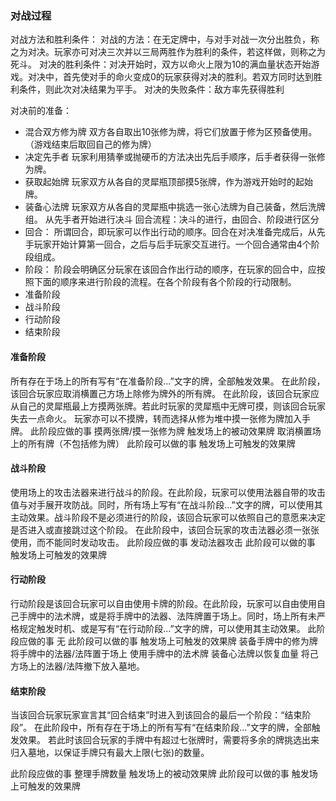 ### 对战过程
对战方法和胜利条件：
对战的方法：在无定牌中，与对手对战一次分出胜负，称之为对决。玩家亦可对决三次并以三局两胜作为胜利的条件，若这样做，则称之为死斗。
对决的胜利条件：对决开始时，双方以命火上限为10的满血量状态开始游戏。对决中，首先使对手的命火变成0的玩家获得对决的胜利。若双方同时达到胜利条件，则此次对决结果为平手。
对决的失败条件：敌方率先获得胜利

对决前的准备：
-	混合双方修为牌
双方各自取出10张修为牌，将它们放置于修为区预备使用。（游戏结束后取回自己的修为牌）
-	决定先手者
玩家利用猜拳或抛硬币的方法决出先后手顺序，后手者获得一张修为牌。
-	获取起始牌
玩家双方从各自的灵犀瓶顶部摸5张牌，作为游戏开始时的起始牌。
-	装备心法牌
玩家双方从各自的灵犀瓶中挑选一张心法牌为自己装备，然后洗牌组。
从先手者开始进行决斗
回合流程：决斗的进行，由回合、阶段进行区分
-	回合：
所谓回合，即玩家可以作出行动的顺序。回合在对决准备完成后，从先手玩家开始计算第一回合，之后与后手玩家交互进行。一个回合通常由4个阶段组成。
-	阶段：
阶段会明确区分玩家在该回合作出行动的顺序，在玩家的回合中，应按照下面的顺序来进行阶段的流程。在各个阶段有各个阶段的行动限制。
-	准备阶段
-	战斗阶段
-	行动阶段
-	结束阶段

#### 准备阶段
所有存在于场上的所有写有“在准备阶段...”文字的牌，全部触发效果。
在此阶段，该回合玩家应取消横置己方场上除修为牌外的所有牌。
在此阶段，该回合玩家应从自己的灵犀瓶最上方摸两张牌。若此时玩家的灵犀瓶中无牌可摸，则该回合玩家失去一点命火。
玩家亦可以不摸牌，转而选择从修为堆中摸一张修为牌加入手牌。
此阶段应做的事	摸两张牌/摸一张修为牌
触发场上的被动效果牌
取消横置场上的所有牌（不包括修为牌）
此阶段可以做的事	触发场上可触发的效果牌

#### 战斗阶段
使用场上的攻击法器来进行战斗的阶段。在此阶段，玩家可以使用法器自带的攻击值与对手展开攻防战。同时，所有场上写有“在战斗阶段...”文字的牌，可以使用其主动效果。战斗阶段不是必须进行的阶段，该回合玩家可以依照自己的意愿来决定是否进入或直接跳过这个阶段。
在此阶段中，该回合玩家的攻击法器必须一张张使用，而不能同时发动攻击。
此阶段应做的事	发动法器攻击
此阶段可以做的事	触发场上可触发的效果牌

#### 行动阶段
行动阶段是该回合玩家可以自由使用卡牌的阶段。在此阶段，玩家可以自由使用自己手牌中的法术牌，或是将手牌中的法器、法阵牌置于场上。同时，场上所有未严格规定触发时机、或是写有“在行动阶段...”文字的牌，可以使用其主动效果。
此阶段应做的事	无
此阶段可以做的事	触发场上可触发的效果牌
装备手牌中的修为牌
将手牌中的法器/法阵置于场上
使用手牌中的法术牌
装备心法牌以恢复血量
将己方场上的法器/法阵撤下放入墓地。

#### 结束阶段
当该回合玩家玩家宣言其“回合结束”时进入到该回合的最后一个阶段：“结束阶段”。
在此阶段中，所有存在于场上的所有写有“在结束阶段...”文字的牌，全部触发效果。
若此时该回合玩家的手牌中有超过七张牌时，需要将多余的牌挑选出来归入墓地，以保证手牌只有最大上限(七张)的数量。

此阶段应做的事	整理手牌数量
触发场上的被动效果牌
此阶段可以做的事	触发场上可触发的效果牌